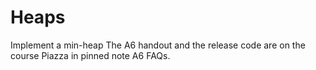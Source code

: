 # Heaps
Implement a min-heap The A6 handout and the release code are on the course Piazza in pinned note A6 FAQs.
